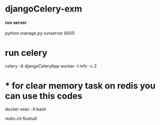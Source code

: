 # djangoCelery-exm


#### run server
python manage.py runserver 8005
# run celery
celery -A djangoCeleryApp worker -l info -c 2


# * for clear memory task on redis you can use this codes
docker exec -it <mycontainer> bash

redis-cli flushall
